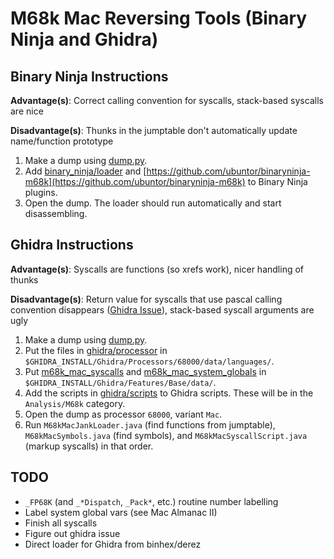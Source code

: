# M68k Mac Reversing Tools (Binary Ninja and Ghidra)

## Binary Ninja Instructions

**Advantage(s)**: Correct calling convention for syscalls, stack-based syscalls are nice

**Disadvantage(s)**: Thunks in the jumptable don't automatically update name/function prototype

1. Make a dump using [dump.py](dump.py).
2. Add [binary_ninja/loader](binary_ninja/loader) and [https://github.com/ubuntor/binaryninja-m68k](https://github.com/ubuntor/binaryninja-m68k) to Binary Ninja plugins.
3. Open the dump. The loader should run automatically and start disassembling.

## Ghidra Instructions

**Advantage(s)**: Syscalls are functions (so xrefs work), nicer handling of thunks

**Disadvantage(s)**: Return value for syscalls that use pascal calling convention disappears ([Ghidra Issue](https://github.com/NationalSecurityAgency/ghidra/issues/1962)), stack-based syscall arguments are ugly

1. Make a dump using [dump.py](dump.py).
2. Put the files in [ghidra/processor](ghidra/processor) in `$GHIDRA_INSTALL/Ghidra/Processors/68000/data/languages/`.
3. Put [m68k_mac_syscalls](m68k_mac_syscalls) and [m68k_mac_system_globals](m68k_mac_system_globals) in `$GHIDRA_INSTALL/Ghidra/Features/Base/data/`.
4. Add the scripts in [ghidra/scripts](ghidra/scripts) to Ghidra scripts. These will be in the `Analysis/M68k` category.
5. Open the dump as processor `68000`, variant `Mac`.
6. Run `M68kMacJankLoader.java` (find functions from jumptable), `M68kMacSymbols.java` (find symbols), and `M68kMacSyscallScript.java` (markup syscalls) in that order.

## TODO
* `_FP68K` (and `_*Dispatch`, `_Pack*`, etc.) routine number labelling
* Label system global vars (see Mac Almanac II)
* Finish all syscalls
* Figure out ghidra issue
* Direct loader for Ghidra from binhex/derez
